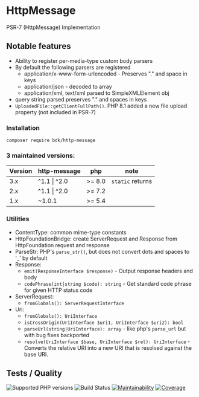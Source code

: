 # HttpMessage
PSR-7 (HttpMessage) Implementation

## Notable features

* Ability to register per-media-type custom body parsers
* By default the following parsers are registered
   - application/x-www-form-urlencoded - Preserves "." and space in keys
   - application/json - decoded to array
   - application/xml, text/xml parsed to SimpleXMLElement obj
* query string parsed preserves "." and spaces in keys
* `UploadedFile::getClientFullPath()`.  PHP 8.1 added a new file upload property (not included in PSR-7)

### Installation 

`composer require bdk/http-message`

### 3 maintained versions:

| Version | http-message | php | note |
|--|--|--|--|
|3.x | ^1.1 \| ^2.0 | >= 8.0 | `static` returns |
|2.x | ^1.1 \| ^2.0 | >= 7.2 | &nbsp; |
|1.x | ~1.0.1 | >= 5.4 | &nbsp; |

### Utilities
* ContentType: common mime-type constants
* HttpFoundationBridge: create ServerRequest and Response from HttpFoundation request and response
* ParseStr: PHP's `parse_str()`, but does not convert dots and spaces to '_' by default
* Response: 
  * `emit(ResponseInterface $response)` - Output response headers and body 
  * `codePhrase(int|string $code): string` - Get standard code phrase for given HTTP status code
* ServerRequest:
  * `fromGlobals(): ServerRequestInterface`
* Uri: 
  * `fromGlobals(): UriInterface`
  * `isCrossOrigin(UriInterface $uri1, UriInterface $uri2): bool`
  * `parseUrl(string|UriInterface): array` - like php's `parse_url` but with bug fixes backported 
  * `resolve(UriInterface $base, UriInterface $rel): UriInterface` - Converts the relative URI into a new URI that is resolved against the base URI.

## Tests / Quality

![Supported PHP versions](https://img.shields.io/static/v1?label=PHP&message=5.4%20-%208.3&color=blue)
![Build Status](https://img.shields.io/github/actions/workflow/status/bkdotcom/HttpMessage/phpunit.yml.svg?logo=github)
[![Maintainability](https://img.shields.io/codeclimate/maintainability/bkdotcom/HttpMessage.svg?logo=codeclimate)](https://codeclimate.com/github/bkdotcom/HttpMessage)
[![Coverage](https://img.shields.io/codeclimate/coverage/bkdotcom/HttpMessage.svg?logo=codeclimate)](https://codeclimate.com/github/bkdotcom/HttpMessage)
